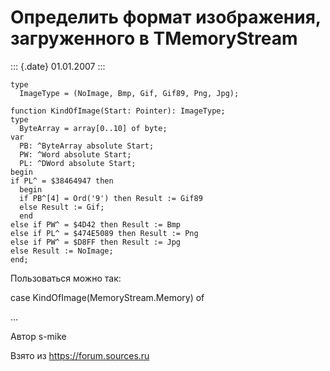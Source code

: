Определить формат изображения, загруженного в TMemoryStream
===========================================================

::: {.date}
01.01.2007
:::

    type
      ImageType = (NoImage, Bmp, Gif, Gif89, Png, Jpg);
     
    function KindOfImage(Start: Pointer): ImageType;
    type
      ByteArray = array[0..10] of byte;
    var
      PB: ^ByteArray absolute Start;
      PW: ^Word absolute Start;
      PL: ^DWord absolute Start;
    begin
    if PL^ = $38464947 then
      begin
      if PB^[4] = Ord('9') then Result := Gif89
      else Result := Gif;
      end
    else if PW^ = $4D42 then Result := Bmp
    else if PL^ = $474E5089 then Result := Png
    else if PW^ = $D8FF then Result := Jpg
    else Result := NoImage;
    end;

Пользоваться можно так:

case KindOfImage(MemoryStream.Memory) of

\...

Автор s-mike

Взято из <https://forum.sources.ru>
